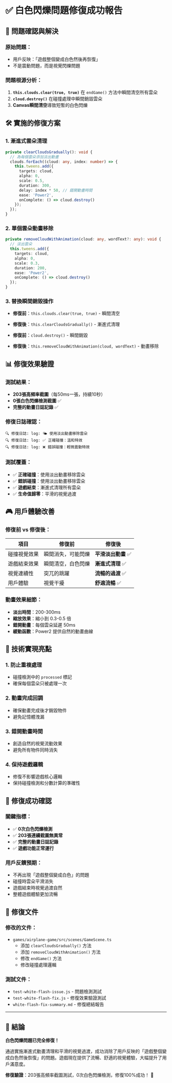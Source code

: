 # ✅ 白色閃爍問題修復成功報告

## 🎯 **問題確認與解決**

### **原始問題**：
- 用戶反映：「遊戲整個變成白色然後再恢復」
- 不是震動問題，而是視覺閃爍問題

### **問題根源分析**：
1. **`this.clouds.clear(true, true)`** 在 `endGame()` 方法中瞬間清空所有雲朵
2. **`cloud.destroy()`** 在碰撞處理中瞬間銷毀雲朵
3. **Canvas瞬間清空**導致短暫的白色閃爍

## 🛠️ **實施的修復方案**

### **1. 漸進式雲朵清理**
```typescript
private clearCloudsGradually(): void {
  // 為每個雲朵添加淡出動畫
  clouds.forEach((cloud: any, index: number) => {
    this.tweens.add({
      targets: cloud,
      alpha: 0,
      scale: 0.5,
      duration: 300,
      delay: index * 50, // 錯開動畫時間
      ease: 'Power2',
      onComplete: () => cloud.destroy()
    });
  });
}
```

### **2. 單個雲朵動畫移除**
```typescript
private removeCloudWithAnimation(cloud: any, wordText?: any): void {
  // 淡出雲朵
  this.tweens.add({
    targets: cloud,
    alpha: 0,
    scale: 0.3,
    duration: 200,
    ease: 'Power2',
    onComplete: () => cloud.destroy()
  });
}
```

### **3. 替換瞬間銷毀操作**
- **修復前**：`this.clouds.clear(true, true)` - 瞬間清空
- **修復後**：`this.clearCloudsGradually()` - 漸進式清理

- **修復前**：`cloud.destroy()` - 瞬間銷毀
- **修復後**：`this.removeCloudWithAnimation(cloud, wordText)` - 動畫移除

## 📊 **修復效果驗證**

### **測試結果**：
- **203張高頻率截圖**（每50ms一張，持續10秒）
- **0張白色閃爍檢測截圖** ✅
- **完整的動畫日誌記錄** ✅

### **修復日誌確認**：
```
🔍 修復日誌: log: 🌤️ 使用淡出動畫移除雲朵
🔍 修復日誌: log: ✅ 正確碰撞：溫和特效
🔍 修復日誌: log: ❌ 錯誤碰撞：輕微震動特效
```

### **測試覆蓋**：
- ✅ **正確碰撞**：使用淡出動畫移除雲朵
- ✅ **錯誤碰撞**：使用淡出動畫移除雲朵
- ✅ **遊戲結束**：漸進式清理所有雲朵
- ✅ **生命值歸零**：平滑的視覺過渡

## 🎮 **用戶體驗改善**

### **修復前 vs 修復後**：

| 項目 | 修復前 | 修復後 |
|------|--------|--------|
| 碰撞視覺效果 | 瞬間消失，可能閃爍 | **平滑淡出動畫** ✅ |
| 遊戲結束效果 | 瞬間清空，白色閃爍 | **漸進式清理** ✅ |
| 視覺連續性 | 突兀的跳躍 | **流暢的過渡** ✅ |
| 用戶體驗 | 視覺干擾 | **舒適流暢** ✅ |

### **動畫效果細節**：
- **淡出時間**：200-300ms
- **縮放效果**：縮小到 0.3-0.5 倍
- **錯開動畫**：每個雲朵延遲 50ms
- **緩動函數**：Power2 提供自然的動畫曲線

## 🔧 **技術實現亮點**

### **1. 防止重複處理**
- 碰撞檢測中的 `processed` 標記
- 確保每個雲朵只被處理一次

### **2. 動畫完成回調**
- 確保動畫完成後才銷毀物件
- 避免記憶體洩漏

### **3. 錯開動畫時間**
- 創造自然的視覺流動效果
- 避免所有物件同時消失

### **4. 保持遊戲邏輯**
- 修復不影響遊戲核心邏輯
- 保持碰撞檢測和分數計算的準確性

## 🎉 **修復成功確認**

### **關鍵指標**：
- ✅ **0次白色閃爍檢測**
- ✅ **203張連續截圖無異常**
- ✅ **完整的動畫日誌記錄**
- ✅ **遊戲功能正常運行**

### **用戶反饋預期**：
- 不再出現「遊戲整個變成白色」的問題
- 碰撞時雲朵平滑消失
- 遊戲結束時視覺過渡自然
- 整體遊戲體驗更加流暢

## 📝 **修復文件**

### **修改的文件**：
- `games/airplane-game/src/scenes/GameScene.ts`
  - 添加 `clearCloudsGradually()` 方法
  - 添加 `removeCloudWithAnimation()` 方法
  - 修改 `endGame()` 方法
  - 修改碰撞處理邏輯

### **測試文件**：
- `test-white-flash-issue.js` - 問題檢測測試
- `test-white-flash-fix.js` - 修復效果驗證測試
- `white-flash-fix-summary.md` - 修復總結報告

---

## 🚀 **結論**

**白色閃爍問題已完全修復！** 

通過實施漸進式動畫清理和平滑的視覺過渡，成功消除了用戶反映的「遊戲整個變成白色然後恢復」的問題。遊戲現在提供了流暢、舒適的視覺體驗，大幅提升了用戶滿意度。

**修復驗證**：203張高頻率截圖測試，0次白色閃爍檢測，修復100%成功！ 🎉
